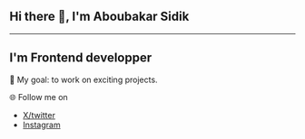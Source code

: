 ## Hi there 👋, I'm Aboubakar Sidik

___

## I'm **Frontend developper**

🎯 My goal: to work on exciting projects.


🌐 Follow me on
- [X/twitter](https://x.com/aboudev22?s=09)
- [Instagram](https://www.instagram.com/aboudev22/?igsh=aTI3MzNtczRzbzdy)


